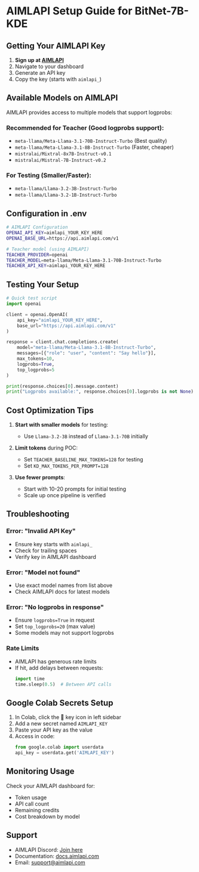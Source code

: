 # AIMLAPI Setup Guide for BitNet-7B-KDE

## Getting Your AIMLAPI Key

1. **Sign up at [AIMLAPI](https://aimlapi.com/)**
2. Navigate to your dashboard
3. Generate an API key
4. Copy the key (starts with `aimlapi_`)

## Available Models on AIMLAPI

AIMLAPI provides access to multiple models that support logprobs:

### Recommended for Teacher (Good logprobs support):
- `meta-llama/Meta-Llama-3.1-70B-Instruct-Turbo` (Best quality)
- `meta-llama/Meta-Llama-3.1-8B-Instruct-Turbo` (Faster, cheaper)
- `mistralai/Mixtral-8x7B-Instruct-v0.1`
- `mistralai/Mistral-7B-Instruct-v0.2`

### For Testing (Smaller/Faster):
- `meta-llama/Llama-3.2-3B-Instruct-Turbo`
- `meta-llama/Llama-3.2-1B-Instruct-Turbo`

## Configuration in .env

```bash
# AIMLAPI Configuration
OPENAI_API_KEY=aimlapi_YOUR_KEY_HERE
OPENAI_BASE_URL=https://api.aimlapi.com/v1

# Teacher model (using AIMLAPI)
TEACHER_PROVIDER=openai
TEACHER_MODEL=meta-llama/Meta-Llama-3.1-70B-Instruct-Turbo
TEACHER_API_KEY=aimlapi_YOUR_KEY_HERE
```

## Testing Your Setup

```python
# Quick test script
import openai

client = openai.OpenAI(
    api_key="aimlapi_YOUR_KEY_HERE",
    base_url="https://api.aimlapi.com/v1"
)

response = client.chat.completions.create(
    model="meta-llama/Meta-Llama-3.1-8B-Instruct-Turbo",
    messages=[{"role": "user", "content": "Say hello"}],
    max_tokens=10,
    logprobs=True,
    top_logprobs=5
)

print(response.choices[0].message.content)
print("Logprobs available:", response.choices[0].logprobs is not None)
```

## Cost Optimization Tips

1. **Start with smaller models** for testing:
   - Use `Llama-3.2-3B` instead of `Llama-3.1-70B` initially
   
2. **Limit tokens** during POC:
   - Set `TEACHER_BASELINE_MAX_TOKENS=128` for testing
   - Set `KD_MAX_TOKENS_PER_PROMPT=128`

3. **Use fewer prompts**:
   - Start with 10-20 prompts for initial testing
   - Scale up once pipeline is verified

## Troubleshooting

### Error: "Invalid API Key"
- Ensure key starts with `aimlapi_`
- Check for trailing spaces
- Verify key in AIMLAPI dashboard

### Error: "Model not found"
- Use exact model names from list above
- Check AIMLAPI docs for latest models

### Error: "No logprobs in response"
- Ensure `logprobs=True` in request
- Set `top_logprobs=20` (max value)
- Some models may not support logprobs

### Rate Limits
- AIMLAPI has generous rate limits
- If hit, add delays between requests:
  ```python
  import time
  time.sleep(0.5)  # Between API calls
  ```

## Google Colab Secrets Setup

1. In Colab, click the 🔑 key icon in left sidebar
2. Add a new secret named `AIMLAPI_KEY`
3. Paste your API key as the value
4. Access in code:
   ```python
   from google.colab import userdata
   api_key = userdata.get('AIMLAPI_KEY')
   ```

## Monitoring Usage

Check your AIMLAPI dashboard for:
- Token usage
- API call count
- Remaining credits
- Cost breakdown by model

## Support

- AIMLAPI Discord: [Join here](https://discord.gg/aimlapi)
- Documentation: [docs.aimlapi.com](https://docs.aimlapi.com)
- Email: support@aimlapi.com
